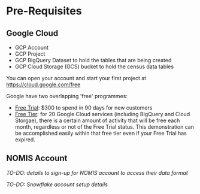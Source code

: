 # Pre-Requisites

## Google Cloud
- GCP Account
- GCP Project
- GCP BigQuery Dataset to hold the tables that are being created
- GCP Cloud Storage (GCS) bucket to hold the census data tables 

You can open your account and start your first project at https://cloud.google.com/free

Google have two overlapping 'free' programmes:
- [Free Trial](https://cloud.google.com/free/docs/free-cloud-features#free-trial): $300 to spend in 90 days for new customers
- [Free Tier](https://cloud.google.com/free/docs/free-cloud-features#free-tier): for 20 Google Cloud services (including BigQuery and Cloud Storgae), there is a certain amount of activity that will be free each month, regardless or not of the Free Trial status. This demonstration can be accomplished easily within that free tier even if your Free Trial has expired.


## NOMIS Account  ##
_TO-DO: details to sign-up for NOMIS account to access their data format_

_TO-DO: Snowflake account setup details_
